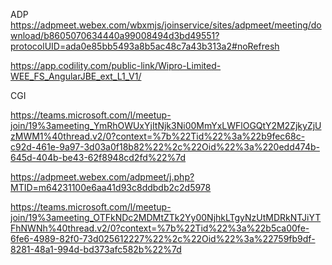 



ADP
https://adpmeet.webex.com/wbxmjs/joinservice/sites/adpmeet/meeting/download/b8605070634440a99008494d3bd49551?protocolUID=ada0e85bb5493a8b5ac48c7a43b313a2#noRefresh



https://app.codility.com/public-link/Wipro-Limited-WEE_FS_AngularJBE_ext_L1_V1/


CGI

https://teams.microsoft.com/l/meetup-join/19%3ameeting_YmRhOWUxYjItNjk3Ni00MmYxLWFlOGQtY2M2ZjkyZjUzMWM1%40thread.v2/0?context=%7b%22Tid%22%3a%22b9fec68c-c92d-461e-9a97-3d03a0f18b82%22%2c%22Oid%22%3a%220edd474b-645d-404b-be43-62f8948cd2fd%22%7d

https://adpmeet.webex.com/adpmeet/j.php?MTID=m64231100e6aa41d93c8ddbdb2c2d5978

https://teams.microsoft.com/l/meetup-join/19%3ameeting_OTFkNDc2MDMtZTk2Yy00NjhkLTgyNzUtMDRkNTJiYTFhNWNh%40thread.v2/0?context=%7b%22Tid%22%3a%22b5ca00fe-6fe6-4989-82f0-73d025612227%22%2c%22Oid%22%3a%22759fb9df-8281-48a1-994d-bd373afc582b%22%7d
